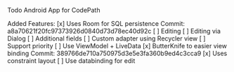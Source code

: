 Todo Android App for CodePath

Added Features:
[x] Uses Room for SQL persistence Commit: a8a70621f20fc97373926d0840d73d78ec40d92c
[ ] Editing
[ ] Editing via Dialog
[ ] Additional fields
[ ] Custom adapter using Recycler view
[ ] Support priority
[ ] Use ViewModel + LiveData
[x] ButterKnife to easier view binding Commit: 389766de710a750975d3e5e3fa360b9ed4c3cca9
[x] Uses constraint layout
[ ] Use databinding for edit